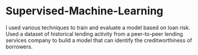 # Supervised-Machine-Learning
I used various techniques to train and evaluate a model based on loan risk. Used a dataset of historical lending activity from a peer-to-peer lending services company to build a model that can identify the creditworthiness of borrowers.
